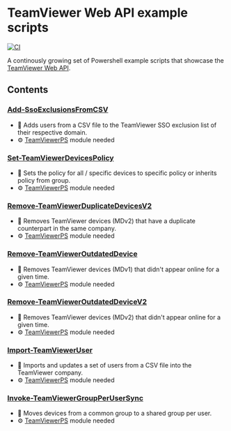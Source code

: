 # TeamViewer Web API example scripts

[![CI](https://github.com/teamviewer/api-example-scripts/actions/workflows/ci.yml/badge.svg)](https://github.com/teamviewer/api-example-scripts/actions/workflows/ci.yml)

A continously growing set of Powershell example scripts that showcase the
[TeamViewer Web API](https://www.teamviewer.com/en/for-developers/).

## Contents

### [Add-SsoExclusionsFromCSV](./Add-SsoExclusionsFromCSV)

* 📜 Adds users from a CSV file to the TeamViewer SSO exclusion list of their respective domain.
* ⚙️ [TeamViewerPS](https://github.com/teamviewer/TeamViewerPS) module needed

### [Set-TeamViewerDevicesPolicy](./Set-TeamViewerDevicesPolicy)

* 📜 Sets the policy for all / specific devices to specific policy or inherits policy from group.
* ⚙️ [TeamViewerPS](https://github.com/teamviewer/TeamViewerPS) module needed

### [Remove-TeamViewerDuplicateDevicesV2](./Remove-TeamViewerDuplicateDevicesV2)

* 📜 Removes TeamViewer devices (MDv2) that have a duplicate counterpart in the same company.
* ⚙️ [TeamViewerPS](https://github.com/teamviewer/TeamViewerPS) module needed

### [Remove-TeamViewerOutdatedDevice](./Remove-TeamViewerOutdatedDevice)

* 📜 Removes TeamViewer devices (MDv1) that didn't appear online for a given time.
* ⚙️ [TeamViewerPS](https://github.com/teamviewer/TeamViewerPS) module needed

### [Remove-TeamViewerOutdatedDeviceV2](./Remove-TeamViewerOutdatedDeviceV2)

* 📜 Removes TeamViewer devices (MDv2) that didn't appear online for a given time.
* ⚙️ [TeamViewerPS](https://github.com/teamviewer/TeamViewerPS) module needed

### [Import-TeamViewerUser](./Import-TeamViewerUser)

* 📜 Imports and updates a set of users from a CSV file into the TeamViewer company.
* ⚙️ [TeamViewerPS](https://github.com/teamviewer/TeamViewerPS) module needed

### [Invoke-TeamViewerGroupPerUserSync](./Invoke-TeamViewerGroupPerUserSync)

* 📜  Moves devices from a common group to a shared group per user.
* ⚙️ [TeamViewerPS](https://github.com/teamviewer/TeamViewerPS) module needed
